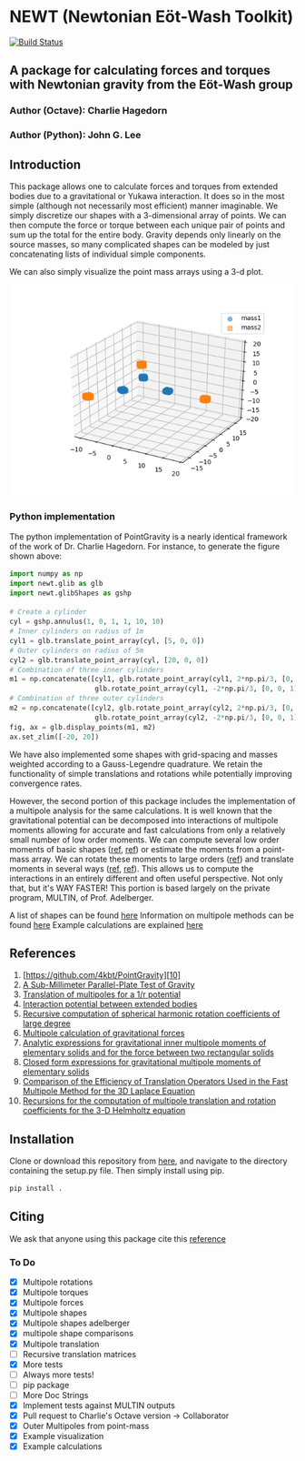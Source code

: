 # NEWT (Newtonian E&ouml;t-Wash Toolkit)
[![Build Status](https://travis-ci.com/JGLee6/PointGravity.svg?branch=master)](https://travis-ci.com/JGLee6/PointGravity)
## A package for calculating forces and torques with Newtonian gravity from the E&ouml;t-Wash group
### Author (Octave): Charlie Hagedorn
### Author (Python): John G. Lee


## Introduction

This package allows one to calculate forces and torques from extended bodies 
due to a gravitational or Yukawa interaction. It does so in the most simple 
(although not necessarily most efficient) manner imaginable. We simply
discretize our shapes with a 3-dimensional array of points. We can then 
compute the force or torque between each unique pair of points and sum up the 
total for the entire body. Gravity depends only linearly on the source masses, 
so many complicated shapes can be modeled by just concatenating lists of 
individual simple components.

We can also simply visualize the point mass arrays using a 3-d plot.

![Example: Three cylinders comprising object 1(blue), and object 2(orange)](/newt/example/glibEx.png)

### Python implementation

The python implementation of PointGravity is a nearly identical framework of
the work of Dr. Charlie Hagedorn. For instance, to generate the figure shown
above:


```python
import numpy as np
import newt.glib as glb
import newt.glibShapes as gshp

# Create a cylinder
cyl = gshp.annulus(1, 0, 1, 1, 10, 10)
# Inner cylinders on radius of 1m
cyl1 = glb.translate_point_array(cyl, [5, 0, 0])
# Outer cylinders on radius of 5m
cyl2 = glb.translate_point_array(cyl, [20, 0, 0])
# Combination of three inner cylinders
m1 = np.concatenate([cyl1, glb.rotate_point_array(cyl1, 2*np.pi/3, [0, 0, 1]),
                     glb.rotate_point_array(cyl1, -2*np.pi/3, [0, 0, 1])])
# Combination of three outer cylinders
m2 = np.concatenate([cyl2, glb.rotate_point_array(cyl2, 2*np.pi/3, [0, 0, 1]),
                     glb.rotate_point_array(cyl2, -2*np.pi/3, [0, 0, 1])])
fig, ax = glb.display_points(m1, m2)
ax.set_zlim([-20, 20])
```

We have also implemented some shapes with grid-spacing and masses weighted
according to a Gauss-Legendre quadrature. We retain the functionality of simple 
translations and rotations while potentially improving convergence rates.


However, the second portion of this package
includes the implementation of a multipole analysis for the same calculations.
It is well known that the gravitational potential can be decomposed into
interactions of multipole moments allowing for accurate and fast calculations
from only a relatively small number of low order moments. We can compute
several low order moments of basic shapes ([ref][6], [ref][7]) or estimate the moments from a
point-mass array. We can rotate these moments to large orders ([ref][4]) and 
translate moments in several ways ([ref][2], [ref][3]). This allows us to
compute the interactions in an entirely different and often useful perspective.
Not only that, but it's WAY FASTER! This portion is based largely on the
private program, MULTIN, of Prof. Adelberger.

A list of shapes can be found [here](newt/docs/shapes.md)
Information on multipole methods can be found [here](newt/docs/multipoles.md)
Example calculations are explained [here](newt/example/exampleMulti.md)

## References
1. [https://github.com/4kbt/PointGravity][10]
1. [A Sub-Millimeter Parallel-Plate Test of Gravity][1]
1. [Translation of multipoles for a 1/r potential][2]
1. [Interaction potential between extended bodies][3]
1. [Recursive computation of spherical harmonic rotation coefficients of large degree][4]
1. [Multipole calculation of gravitational forces][5]
1. [Analytic expressions for gravitational inner multipole moments of elementary solids and for the force between two rectangular solids][6]
1. [Closed form expressions for gravitational multipole moments of elementary solids][7]
1. [Comparison of the Efficiency of Translation Operators Used in the Fast Multipole Method for the 3D Laplace Equation][8]
1. [Recursions for the computation of multipole translation and rotation coefficients for the 3-D Helmholtz equation][9]

[1]: https://digital.lib.washington.edu/researchworks/handle/1773/34135
[2]: https://journals.aps.org/prd/abstract/10.1103/PhysRevD.55.7970
[3]: https://journals.aps.org/prd/abstract/10.1103/PhysRevD.60.107501
[4]: https://arxiv.org/abs/1403.7698
[5]: https://journals.aps.org/prd/abstract/10.1103/PhysRevD.95.124059
[6]: https://iopscience.iop.org/article/10.1088/0264-9381/23/17/C02
[7]: https://journals.aps.org/prd/abstract/10.1103/PhysRevD.100.124053
[8]: https://drum.lib.umd.edu/handle/1903/3023
[9]: http://users.umiacs.umd.edu/~ramani/pubs/GumerovDuraiswamiSISC03.pdf
[10]: https://github.com/4kbt/PointGravity

## Installation
Clone or download this repository from [here][10], and navigate to the directory
containing the setup.py file. Then simply install using pip.

```python
pip install .
```

## Citing
We ask that anyone using this package cite this [reference][2]

### To Do
- [X] Multipole rotations
- [X] Multipole torques
- [X] Multipole forces
- [X] Multipole shapes
- [X] Multipole shapes adelberger
- [X] multipole shape comparisons
- [X] Multipole translation
- [ ] Recursive translation matrices
- [X] More tests
- [ ] Always more tests!
- [ ] pip package
- [ ] More Doc Strings
- [X] Implement tests against MULTIN outputs
- [X] Pull request to Charlie's Octave version &#8594; Collaborator
- [X] Outer Multipoles from point-mass
- [X] Example visualization
- [X] Example calculations